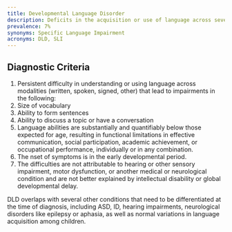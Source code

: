 ```yaml
---
title: Developmental Language Disorder
description: Deficits in the acquisition or use of language across several all modalities (written, spoken, signed, other).
prevalence: 7%
synonyms: Specific Language Impairment
acronyms: DLD, SLI
---
```


## Diagnostic Criteria
1. Persistent difficulty in understanding or using language across modalities (written, spoken, signed, other) that lead to impairments in the following:  
  1. Size of vocabulary  
  2. Ability to form sentences  
  3. Ability to discuss a topic or have a conversation  
2. Language abilities are substantially and quantifiably below those expected for age, resulting in functional limitations in effective communication, social participation, academic achievement, or occupational performance, individually or in any combination.  
3. The nset of symptoms is in the early developmental period.  
4. The difficulties are not attributable to hearing or other sensory impairment, motor dysfunction, or another medical or neurological condition and are not better explained by intellectual disability or global developmental delay.

DLD overlaps with several other conditions that need to be differentiated at the time of diagnosis, including ASD, ID, hearing impairments, neurological disorders like epilepsy or aphasia, as well as normal variations in language acquisition among children.